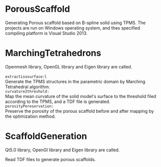 # PorousScaffold
Generating Porous scaffold based on B-spline solid using TPMS.
The projects are run on Windows operating system, and thes specified compiling platform is Visual Studio 2013.

# MarchingTetrahedrons
Openmesh library, OpenGL library and Eigen library are called.

`extractisosurface:`\  
Generate the TPMS structures in the parametric domain by Marching Tetrahedral algorithm.\
`curvature2threshold:` \
Map the mean curvature of the solid model's surface to the threshold filed according to the TPMS, and a TDF file is generated.\
`porosityPereservation:` \
Preserve the porosity of the porous scaffold before and after mapping by the optimization method.

# ScaffoldGeneration
Qt5.0 library, OpenGl library and Eigen library are called.

Read TDF files to generate porous scaffolds.
